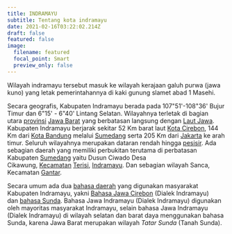 ```yaml
---
title: INDRAMAYU
subtitle: Tentang kota indramayu
date: 2021-02-16T03:22:02.214Z
draft: false
featured: false
image:
  filename: featured
  focal_point: Smart
  preview_only: false
---
```

<!--StartFragment-->

Wilayah indramayu tersebut masuk ke wilayah kerajaan galuh purwa (jawa kuno) yang letak pemerintahannya di kaki gunung slamet abad 1 Masehi. <!--StartFragment-->

Secara geografis, Kabupaten Indramayu berada pada 107"51'-108"36' Bujur Timur dan 6"15' - 6"40' Lintang Selatan. Wilayahnya terletak di bagian utara [provinsi](https://id.wikipedia.org/wiki/Provinsi "Provinsi") [Jawa Barat](https://id.wikipedia.org/wiki/Jawa_Barat "Jawa Barat") yang berbatasan langsung dengan [Laut Jawa](https://id.wikipedia.org/wiki/Laut_Jawa "Laut Jawa"). Kabupaten Indramayu berjarak sekitar 52 Km barat laut [Kota Cirebon](https://id.wikipedia.org/wiki/Kota_Cirebon "Kota Cirebon"), 144 Km dari [Kota Bandung](https://id.wikipedia.org/wiki/Kota_Bandung "Kota Bandung") melalui [Sumedang](https://id.wikipedia.org/wiki/Kabupaten_Sumedang "Kabupaten Sumedang") serta 205 Km dari [Jakarta](https://id.wikipedia.org/wiki/Jakarta "Jakarta") ke arah timur. Seluruh wilayahnya merupakan dataran rendah hingga [pesisir](https://id.wikipedia.org/wiki/Pesisir "Pesisir"). Ada sebagian daerah yang memiliki perbukitan terutama di perbatasan Kabupaten [Sumedang](https://id.wikipedia.org/wiki/Sumedang "Sumedang") yaitu Dusun Ciwado Desa Cikawung, [Kecamatan](https://id.wikipedia.org/wiki/Kecamatan "Kecamatan") [Terisi](https://id.wikipedia.org/wiki/Terisi "Terisi"), [Indramayu](https://id.wikipedia.org/wiki/Indramayu "Indramayu"). Dan sebagian wilayah Sanca, Kecamatan [Gantar](https://id.wikipedia.org/wiki/Gantar,_Indramayu "Gantar, Indramayu"). <!--StartFragment-->

Secara umum ada dua [bahasa daerah](https://id.wikipedia.org/wiki/Bahasa_daerah "Bahasa daerah") yang digunakan masyarakat Kabupaten Indramayu, yakni [Bahasa Jawa Cirebon](https://id.wikipedia.org/wiki/Bahasa_Cirebon "Bahasa Cirebon") (Dialek Indramayu) dan [bahasa Sunda](https://id.wikipedia.org/wiki/Bahasa_Sunda "Bahasa Sunda"). Bahasa Jawa Indramayu (Dialek Indramayu) digunakan oleh mayoritas masyarakat Indramayu, selain bahasa Jawa Indramayu (Dialek Indramayu) di wilayah selatan dan barat daya menggunakan bahasa Sunda, karena Jawa Barat merupakan wilayah *Tatar Sunda* (Tanah Sunda).

<!--EndFragment-->

<!--EndFragment-->

<!--EndFragment-->